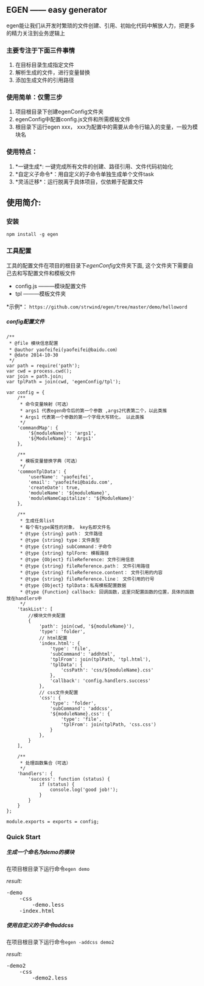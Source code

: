 ## EGEN —— easy generator
egen能让我们从开发时繁琐的文件创建、引用、初始化代码中解放人力，把更多的精力关注到业务逻辑上

### 主要专注于下面三件事情
<ol>
    <li>在目标目录生成指定文件</li>
    <li>解析生成的文件，进行变量替换</li>
    <li>添加生成文件的引用路径</li>
</ol>

### 使用简单：仅需三步
<ol>
    <li>项目根目录下创建egenConfig文件夹</li>
    <li>egenConfig中配置config.js文件和所需模板文件</li>
    <li>根目录下运行egen xxx， xxx为配置中的需要从命令行输入的变量，一般为模块名</li>
</ol>

### 使用特点：
<ol>
    <li>*一键生成*: 一键完成所有文件的创建、路径引用、文件代码初始化</li>
    <li>*自定义子命令*：用自定义的子命令单独生成单个文件task</li>
    <li>*灵活迁移*：运行脱离于具体项目，仅依赖于配置文件</li>
</ol>

## 使用简介:
### 安装
<code>npm install -g egen</code>

### 工具配置
工具的配置文件在项目的根目录下*egenConfig*文件夹下面, 这个文件夹下需要自己去和写配置文件和模板文件
<ul>
    <li>config.js  ———模块配置文件</li>
    <li>tpl   ———模板文件夹</li>
</ul>
<p>*示例*： <code>https://github.com/strwind/egen/tree/master/demo/helloword</code> </p>

##### config配置文件
    /**
     * @file 模块信息配置
     * @author yaofeifei(yaofeifei@baidu.com）
     * @date 2014-10-30 
     */
    var path = require('path');
    var cwd = process.cwd();
    var join = path.join;
    var tplPath = join(cwd, 'egenConfig/tpl');
    
    var config = {
        /**
         * 命令变量映射（可选）
         * args1 代表egen命令后的第一个参数 ,args2代表第二个，以此类推 
         * Args1 代表第一个参数的第一个字母大写转化， 以此类推
         */
        'commandMap': {
            '${moduleName}': 'args1',
            '${ModuleName}': 'Args1'
        },
        
        /**
         * 模板变量替换字典（可选）
         */
        'commonTplData': {
            'userName': 'yaofeifei',
            'email': 'yaofeifei@baidu.com',
            'createDate': true,
            'moduleName': '${moduleName}',
            'moduleNameCapitalize': '${ModuleName}'
        },
        
        /**
         * 生成任务list
         * 每个有type属性的对象， key名即文件名
         * @type {string} path： 文件路径
         * @type {string} type：文件类型
         * @type {string} subCommand：子命令
         * @type {string} tplForm: 模板路径
         * @type {Object} fileReference: 文件引用信息
         * @type {string} fileReference.path： 文件引用路径
         * @type {string} fileReference.content： 文件引用的内容
         * @type {string} fileReference.line： 文件引用的行号
         * @type {Object} tplData：私有模板配置数据
         * @type {Function} callback: 回调函数，这里只配置函数的位置，具体的函数放在handlers中
         */
        'taskList': [
            //模块文件夹配置
            {
                'path': join(cwd, '${moduleName}'),
                'type': 'folder',
                // html配置
                'index.html': {
                    'type': 'file',
                    'subCommand': 'addhtml',
                    'tplFrom': join(tplPath, 'tpl.html'),
                    'tplData': {
                        'cssPath': 'css/${moduleName}.css'
                    },
                    'callback': 'config.handlers.success'
                },
                // css文件夹配置
                'css': {
                    'type': 'folder',
                    'subCommand': 'addcss',
                    '${moduleName}.css': {
                        'type': 'file',
                        'tplFrom': join(tplPath, 'css.css')
                    }
                },
            }
        ],
        
        /**
         * 处理函数集合（可选）
         */
        'handlers': {
            'success': function (status) {
                if (status) {
                    console.log('good job!');
                }
            }
        }
    };
    
    module.exports = exports = config;


### Quick Start

##### 生成一个命名为*demo*的模块

在项目根目录下运行命令<code>egen demo</code>

*result:*
<pre>
-demo
    -css
        -demo.less
    -index.html
</pre>

##### 使用自定义的子命令addcss

在项目根目录下运行命令<code>egen -addcss demo2</code>

*result:*
<pre>
-demo2
    -css
        -demo2.less
</pre>

